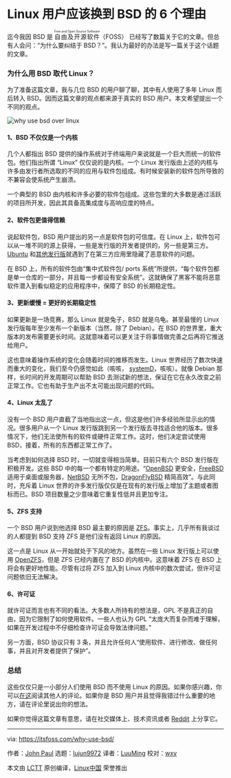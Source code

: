 Linux 用户应该换到 BSD 的 6 个理由
======

迄今我因 BSD 是 <ruby>自由及开源软件<rt>Free and Open Source Software</rt></ruby>（FOSS） 已经写了数篇关于它的文章。但总有人会问：“为什么要纠结于 BSD？”。我认为最好的办法是写一篇关于这个话题的文章。

### 为什么用 BSD 取代 Linux？

为了准备这篇文章，我与几位 BSD 的用户聊了聊，其中有人使用了多年 Linux 而后转入 BSD。因而这篇文章的观点都来源于真实的 BSD 用户。本文希望提出一个不同的观点。

![why use bsd over linux][2]

#### 1、BSD 不仅仅是一个内核

几个人都指出 BSD 提供的操作系统对于终端用户来说就是一个巨大而统一的软件包。他们指出所谓 “Linux” 仅仅说的是内核。一个 Linux 发行版由上述的内核与许多由发行者所选取的不同的应用与软件包组成。有时候安装新的软件包所导致的不兼容会使系统产生崩溃。

一个典型的 BSD 由内核和许多必要的软件包组成。这些包里的大多数是通过活跃的项目所开发，因此其具备高集成度与高响应度的特点。

#### 2、软件包更值得信赖

说起软件包，BSD 用户提出的另一点是软件包的可信度。在 Linux 上，软件包可以从一堆不同的源上获得，一些是发行版的开发者提供的，另一些是第三方。[Ubuntu][3]  和[其他发行版][4]就遇到了在第三方应用里隐藏了恶意软件的问题。

在 BSD 上，所有的软件包由“集中式软件包/ ports 系统”所提供，“每个软件包都是单一仓库的一部分，并且每一步都设有安全系统”。这就确保了黑客不能将恶意软件潜入到看似稳定的应用程序中，保障了 BSD 的长期稳定性。

#### 3、更新缓慢 = 更好的长期稳定性

如果更新是一场竞赛，那么 Linux 就是兔子，BSD 就是乌龟。甚至最慢的 Linux 发行版每年至少发布一个新版本（当然，除了 Debian）。在 BSD 的世界里，重大版本的发布需要更长时间。这就意味着可以更关注于将事情做完善之后再将它推送给用户。

这也意味着操作系统的变化会随着时间的推移而发生。Linux 世界经历了数次快速而重大的变化，我们至今仍感觉如此（咳咳， [systemD][5]，咳咳）。就像 Debian 那样，长时间的开发周期可以帮助 BSD 去测试新的想法，保证在它在永久改变之前正常工作。它也有助于生产出不太可能出现问题的代码。

#### 4、Linux 太乱了

没有一个 BSD 用户直截了当地指出这一点，但这是他们许多经验所显示出的情况。很多用户从一个 Linux 发行版跳到另一个发行版去寻找适合他的版本。很多情况下，他们无法使所有的软件或硬件正常工作。这时，他们决定尝试使用 BSD，接着，所有的东西都正常工作了。

当考虑到如何选择 BSD 时，一切就变得相当简单。目前只有六个 BSD 发行版在积极开发。这些 BSD 中的每一个都有特定的用途。“[OpenBSD][6] 更安全，[FreeBSD][7] 适用于桌面或服务器，[NetBSD][8] 无所不包，[DragonFlyBSD][9] 精简高效”。与此同时，充斥着 Linux 世界的许多发行版仅仅是在现有的发行版上增加了主题或者图标而已。BSD 项目数量之少意味着它重复性低并且更加专注。

#### 5、ZFS 支持

一个 BSD 用户说到他选择 BSD 最主要的原因是 [ZFS][10]。事实上，几乎所有我谈过的人都提到 BSD 支持 ZFS 是他们没有返回 Linux 的原因。

这一点是 Linux 从一开始就处于下风的地方。虽然在一些 Linux 发行版上可以使用 [OpenZFS][11]，但是 ZFS 已经内置在了 BSD 的内核中。这意味着 ZFS 在 BSD 上将会有更好地性能。尽管有过将 ZFS 加入到 Linux 内核中的数次尝试，但许可证问题依旧无法解决。

#### 6、许可证

就许可证而言也有不同的看法。大多数人所持有的想法是，GPL 不是真正的自由，因为它限制了如何使用软件。一些人也认为 GPL “太庞大而复杂而难于理解，如果在开发过程中不仔细检查许可证会导致法律问题。”

另一方面，BSD 协议只有 3 条，并且允许任何人“使用软件、进行修改、做任何事，并且对开发者提供了保护”。

### 总结

这些仅仅只是一小部分人们使用 BSD 而不使用 Linux 的原因。如果你感兴趣，你可以[在这][12]阅读其他人的评论。如果你是 BSD 用户并且觉得我错过什么重要的地方，请在评论里说出你的想法。

如果你觉得这篇文章有意思，请在社交媒体上、技术资讯或者 [Reddit][13] 上分享它。

--------------------------------------------------------------------------------

via: https://itsfoss.com/why-use-bsd/

作者：[John Paul][a]
选题：[lujun9972](https://github.com/lujun9972)
译者：[LuuMing](https://github.com/LuuMing)
校对：[wxy](https://github.com/wxy)

本文由 [LCTT](https://github.com/LCTT/TranslateProject) 原创编译，[Linux中国](https://linux.cn/) 荣誉推出

[a]: https://itsfoss.com/author/john/
[1]:https://itsfoss.com/category/bsd/
[2]:https://4bds6hergc-flywheel.netdna-ssl.com/wp-content/uploads/2018/08/why-BSD.png
[3]:https://itsfoss.com/snapstore-cryptocurrency-saga/
[4]:https://www.bleepingcomputer.com/news/security/malware-found-in-arch-linux-aur-package-repository/
[5]:https://www.freedesktop.org/wiki/Software/systemd/
[6]:https://www.openbsd.org/
[7]:https://www.freebsd.org/
[8]:http://netbsd.org/
[9]:http://www.dragonflybsd.org/
[10]:https://en.wikipedia.org/wiki/ZFS
[11]:http://open-zfs.org/wiki/Main_Page
[12]:https://discourse.trueos.org/t/why-do-you-guys-use-bsd/2601
[13]:http://reddit.com/r/linuxusersgroup
